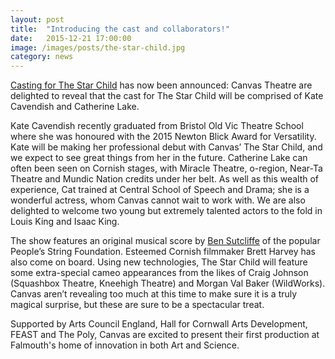 ```yaml
---
layout: post
title:  "Introducing the cast and collaborators!"
date:   2015-12-21 17:00:00
image: /images/posts/the-star-child.jpg
category: news
---
```


[Casting for The Star Child](http://canvastheatre.co.uk/news/star-child-cast.html) has now been announced: Canvas Theatre are delighted to reveal that the cast for The Star Child will be comprised of Kate Cavendish and Catherine Lake.

Kate Cavendish recently graduated from Bristol Old Vic Theatre School where she was honoured with the 2015 Newton Blick Award for Versatility. Kate will be making her professional debut with Canvas’ The Star Child, and we expect to see great things from her in the future.  Catherine Lake can often been seen on Cornish stages, with Miracle Theatre, o-region, Near-Ta Theatre and Mundic Nation credits under her belt. As well as this wealth of experience, Cat trained at Central School of Speech and Drama; she is a wonderful actress, whom Canvas cannot wait to work with. We are also delighted to welcome two young but extremely talented actors to the fold in Louis King and Isaac King.

The show features an original musical score by [Ben Sutcliffe](http://canvastheatre.co.uk/artists) of the popular People’s String Foundation. Esteemed Cornish filmmaker Brett Harvey has also come on board. Using new technologies, The Star Child will feature some extra-special cameo appearances from the likes of Craig Johnson (Squashbox Theatre, Kneehigh Theatre) and Morgan Val Baker (WildWorks). Canvas aren’t revealing too much at this time to make sure it is a truly magical surprise, but these are sure to be a spectacular treat.

Supported by Arts Council England, Hall for Cornwall Arts Development, FEAST and The Poly, Canvas are excited to present their first production at Falmouth's home of innovation in both Art and Science.
